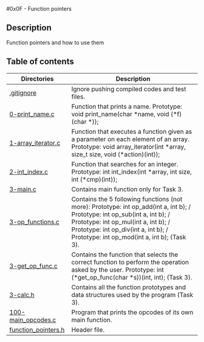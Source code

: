 #0x0F - Function pointers

## Description
Function pointers and how to use them

## Table of contents

Directories | Description
----------- | -----------
[.gitignore](./.gitignore) | Ignore pushing compiled codes and test files.
[0-print_name.c](./0-print_name.c) | Function that prints a name. Prototype: void print_name(char *name, void (*f)(char *));
[1-array_iterator.c](./1-array_iterator.c) | Function that executes a function given as a parameter on each element of an array. Prototype: void array_iterator(int *array, size_t size, void (*action)(int));
[2-int_index.c](./2-int_index.c) | Function that searches for an integer. Prototype: int int_index(int *array, int size, int (*cmp)(int));
[3-main.c](./3-main.c) | Contains main function only for Task 3.
[3-op_functions.c](./3-op_functions.c) | Contains the 5 following functions (not more): Prototype: int op_add(int a, int b); / Prototype: int op_sub(int a, int b); / Prototype: int op_mul(int a, int b); / Prototype: int op_div(int a, int b); / Prototype: int op_mod(int a, int b); (Task 3).
[3-get_op_func.c](./3-get_op_func.c) |  Contains the function that selects the correct function to perform the operation asked by the user. Prototype: int (*get_op_func(char *s))(int, int); (Task 3).
[3-calc.h](./3-calc.h) | Contains all the function prototypes and data structures used by the program (Task 3).
[100-main_opcodes.c](./100-main_opcodes.c) | Program that prints the opcodes of its own main function.
[function_pointers.h](./function_pointers.h) | Header file.
